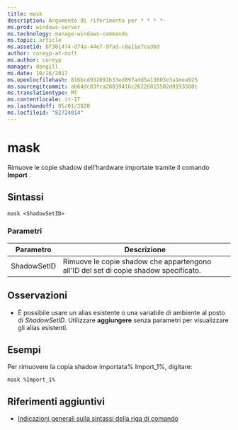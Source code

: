 ```yaml
---
title: mask
description: Argomento di riferimento per * * * *-
ms.prod: windows-server
ms.technology: manage-windows-commands
ms.topic: article
ms.assetid: bf301474-d74a-44e7-9fad-c8a11e7ca3bd
author: coreyp-at-msft
ms.author: coreyp
manager: dongill
ms.date: 10/16/2017
ms.openlocfilehash: 816bcd932091b33ed897add5a13603e3a1eea925
ms.sourcegitcommit: ab64dc83fca28039416c26226815502d0193500c
ms.translationtype: MT
ms.contentlocale: it-IT
ms.lasthandoff: 05/01/2020
ms.locfileid: "82724014"
---
```

# <a name="mask"></a>mask



Rimuove le copie shadow dell'hardware importate tramite il comando **Import** .



## <a name="syntax"></a>Sintassi

```
mask <ShadowSetID>
```

### <a name="parameters"></a>Parametri

|Parametro|Descrizione|
|---------|-----------|
|ShadowSetID|Rimuove le copie shadow che appartengono all'ID del set di copie shadow specificato.|

## <a name="remarks"></a>Osservazioni

-   È possibile usare un alias esistente o una variabile di ambiente al posto di *ShadowSetID*. Utilizzare **aggiungere** senza parametri per visualizzare gli alias esistenti.

## <a name="examples"></a>Esempi

Per rimuovere la copia shadow importata% Import_1%, digitare:
```
mask %Import_1%
```

## <a name="additional-references"></a>Riferimenti aggiuntivi

- [Indicazioni generali sulla sintassi della riga di comando](command-line-syntax-key.md)
